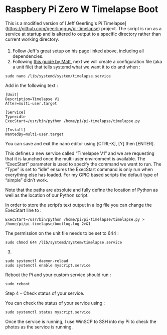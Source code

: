 # Raspbery Pi Zero W Timelapse Boot

This is a modified version of [Jeff Geerling's Pi Timelapse] (https://github.com/geerlingguy/pi-timelapse) project.  The script is run as a service at startup and is altered to output to a specific directory rather than current working directory.

#### 

1. Follow Jeff's great setup on his page linked above, including all dependencies.
2. Following [this guide by Matt](http://www.raspberrypi-spy.co.uk/2015/10/how-to-autorun-a-python-script-on-boot-using-systemd/), next we will create a configuration file (aka a unit file) that tells systemd what we want it to do and when :
```
sudo nano /lib/systemd/system/timelapse.service
```
Add in the following text :
```
[Unit]
Description=Timelapse V1
After=multi-user.target

[Service]
Type=idle
ExecStart=/usr/bin/python /home/pi/pi-timelapse/timelapse.py

[Install]
WantedBy=multi-user.target
```
You can save and exit the nano editor using [CTRL-X], [Y] then [ENTER].

This defines a new service called “Timelapse V1” and we are requesting that it is launched once the multi-user environment is available. The “ExecStart” parameter is used to specify the command we want to run. The “Type” is set to “idle” ensures the ExecStart command is only run when everything else has loaded. For my GPIO based scripts the default type of “simple” didn’t work.

Note that the paths are absolute and fully define the location of Python as well as the location of our Python script.

In order to store the script’s text output in a log file you can change the ExecStart line to :
```
ExecStart=/usr/bin/python /home/pi/pi-timelapse/timelapse.py > /home/pi/pi-timelapse/bootlog.log 2>&1
```
The permission on the unit file needs to be set to 644 :
```
sudo chmod 644 /lib/systemd/system/timelapse.service
```
3.
```
sudo systemctl daemon-reload
sudo systemctl enable myscript.service
```
Reboot the Pi and your custom service should run :
```
sudo reboot
```
Step 4 – Check status of your service.

You can check the status of your service using :
```
sudo systemctl status myscript.service
```

Once the service is running, I use WinSCP to SSH into my Pi to check the photos as the service is running.